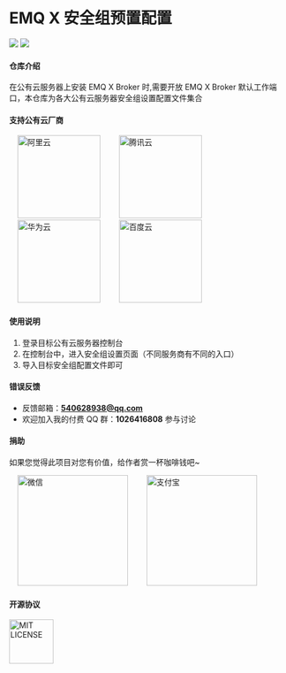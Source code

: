 <!--
 * @Author: Drswith
 * @Date: 2021-03-18 22:34:41
 * @LastEditors: Drswith
 * @LastEditTime: 2021-03-20 23:09:34
 * @FilePath: \emq-x-security-group-setting\README.md
-->

# EMQ X 安全组预置配置

![](https://img.shields.io/badge/license-MIT-brightgreen.svg)
![](https://img.shields.io/badge/author-HuaQing-1890ff.svg)

#### 仓库介绍

在公有云服务器上安装 EMQ X Broker 时,需要开放 EMQ X Broker 默认工作端口，本仓库为各大公有云服务器安全组设置配置文件集合

#### 支持公有云厂商

<img src="https://images.gitee.com/uploads/images/2021/0320/230143_dae70485_1777698.png" width='150px' hspace="15" alt="阿里云"/> 
<img src="https://images.gitee.com/uploads/images/2021/0320/230208_6ad21064_1777698.png" width='150px' hspace="15" alt="腾讯云"/>
<img src="https://images.gitee.com/uploads/images/2021/0320/230223_918bc10b_1777698.png" width='150px' hspace="15" alt="华为云"/> 
<img src="https://images.gitee.com/uploads/images/2021/0320/230239_6262bc3a_1777698.png" width='150px' hspace="15" alt="百度云"/>

<!-- - [阿里云 ECS](https://www.aliyun.com/product/ecs)
- [腾讯云 CVM](https://cloud.tencent.com/product/cvm)
- [华为云 ECS](https://www.huaweicloud.com/product/ecs.html)
- [百度云 BCC](https://cloud.baidu.com/product/bcc.html) -->

#### 使用说明

1.  登录目标公有云服务器控制台
2.  在控制台中，进入安全组设置页面（不同服务商有不同的入口）
3.  导入目标安全组配置文件即可

#### 错误反馈

- 反馈邮箱：**540628938@qq.com**
- 欢迎加入我的付费 QQ 群：**1026416808** 参与讨论

#### 捐助

如果您觉得此项目对您有价值，给作者赏一杯咖啡钱吧~

<img src="https://images.gitee.com/uploads/images/2020/1029/190037_de6da034_1777698.jpeg" width='200px' hspace="15" alt="微信"/> 
<img src="https://images.gitee.com/uploads/images/2020/1029/190024_fbef1306_1777698.jpeg" width='200px' hspace="15" alt="支付宝"/>

#### 开源协议

<img src="https://images.gitee.com/uploads/images/2021/0319/000308_842e887d_1777698.png" width='80px' alt="MIT LICENSE"/>
